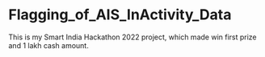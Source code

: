 # Flagging_of_AIS_InActivity_Data
This is my Smart India Hackathon 2022 project, which made win first prize and 1 lakh cash amount.
